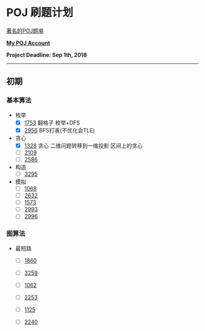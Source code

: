 # POJ 刷题计划
[著名的POJ题单](https://vjudge.net/article/6)

**[My POJ Account](http://poj.org/userstatus?user_id=ReStartercc)**

**Project Deadline: Sep 1th, 2018**

-----------

## 初期

### 基本算法

- 枚举
    - [x] [1753](https://github.com/NewReStarter/Training/tree/master/POJ/1753) 翻格子 枚举+DFS
    - [x] [2956](https://github.com/NewReStarter/Training/tree/master/POJ/2956) BFS打表(不优化会TLE)
- 贪心
    - [x] [1328](https://github.com/NewReStarter/Training/tree/master/POJ/1328) 贪心 二维问题转移到一维投影 区间上的贪心
    - [ ] [2109](https://github.com/NewReStarter/Training/tree/master/POJ/2109)
    - [ ] [2586](https://github.com/NewReStarter/Training/tree/master/POJ/2586)
- 构造
    - [ ] [3295](https://github.com/NewReStarter/Training/tree/master/POJ/3295)
- 模拟
    - [ ] [1068](https://github.com/NewReStarter/Training/tree/master/POJ/1068)
    - [ ] [2632](https://github.com/NewReStarter/Training/tree/master/POJ/2632)
    - [ ] [1573](https://github.com/NewReStarter/Training/tree/master/POJ/1573)
    - [ ] [2993](https://github.com/NewReStarter/Training/tree/master/POJ/2993)
    - [ ] [2996](https://github.com/NewReStarter/Training/tree/master/POJ/2996)

### 图算法
- 最短路
    - [ ] [1860](https://github.com/NewReStarter/Training/tree/master/POJ/1860)
    - [ ] [3259](https://github.com/NewReStarter/Training/tree/master/POJ/3259)
    - [ ] [1062](https://github.com/NewReStarter/Training/tree/master/POJ/1062)
    - [ ] [2253](https://github.com/NewReStarter/Training/tree/master/POJ/2253)
    - [ ] [1125](https://github.com/NewReStarter/Training/tree/master/POJ/1125)
    - [ ] [2240](https://github.com/NewReStarter/Training/tree/master/POJ/2240)

